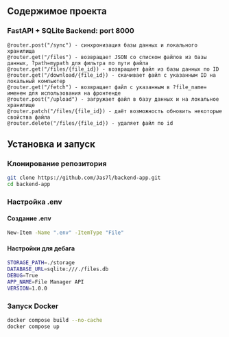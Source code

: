 ## Содержимое проекта
### FastAPI + SQLite Backend: port 8000
```
@router.post("/sync") - синхронизация базы данных и локального хранилища
@router.get("/files") - возвращает JSON со списком файлов из базы данных, ?path=mypath для фильтра по пути файла
@router.get("/files/{file_id}) - возвращает файл из базы данных по ID
@router.get("/download/{file_id}) - скачивает файл с указанным ID на локальный компьютер 
@router.get("/fetch") - возвращает файл с указанным в ?file_name= именем для использования на фронтенде
@router.post("/upload") - загружает файл в базу данных и на локальное хранилище
@router.patch("/files/{file_id}) - даёт возможность обновить некоторые свойства файла
@router.delete("/files/{file_id}) - удаляет файл по id
```

## Установка и запуск
### Клонирование репозитория
```bash
git clone https://github.com/Jas7l/backend-app.git
cd backend-app
```

### Настройка .env
#### Создание .env
```bash
New-Item -Name ".env" -ItemType "File"
```
#### Настройки для дебага
```bash
STORAGE_PATH=./storage
DATABASE_URL=sqlite:///./files.db
DEBUG=True
APP_NAME=File Manager API
VERSION=1.0.0
```

### Запуск Docker
```bash
docker compose build --no-cache
docker compose up
```

